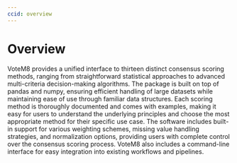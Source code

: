 ```yaml
---
ccid: overview
---
```


# Overview

VoteM8 provides a unified interface to thirteen distinct consensus scoring methods, ranging from straightforward statistical approaches to advanced multi-criteria decision-making algorithms. The package is built on top of pandas and numpy, ensuring efficient handling of large datasets while maintaining ease of use through familiar data structures. Each scoring method is thoroughly documented and comes with examples, making it easy for users to understand the underlying principles and choose the most appropriate method for their specific use case. The software includes built-in support for various weighting schemes, missing value handling strategies, and normalization options, providing users with complete control over the consensus scoring process. VoteM8 also includes a command-line interface for easy integration into existing workflows and pipelines.
